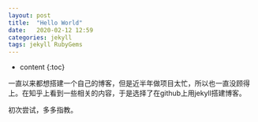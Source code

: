 ```yaml
---
layout: post
title:  "Hello World"
date:   2020-02-12 12:59
categories: jekyll
tags: jekyll RubyGems
---
```

* content
{:toc}


一直以来都想搭建一个自己的博客，但是近半年做项目太忙，所以也一直没顾得上。在知乎上看到一些相关的内容，于是选择了在github上用jekyll搭建博客。

初次尝试，多多指教。
